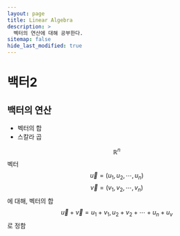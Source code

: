 ```yaml
---
layout: page
title: Linear Algebra
description: >
  벡터의 연산에 대해 공부한다.
sitemap: false
hide_last_modified: true
---
```



# 백터2



## 백터의 연산

* 벡터의 합
* 스칼라 곱

$$\mathbb{R}^n$$ 벡터 $$\vec{u} = (u_1, u_2, \cdots, u_n)$$
$$\vec{v} = (v_1, v_2, \cdots, v_n)$$에 대해, 벡터의 합 $$\vec{u} + \vec{v} = {u_1 + v_1, u_2 + v_2 + \cdots + u_n + u_v}$$로 정함

